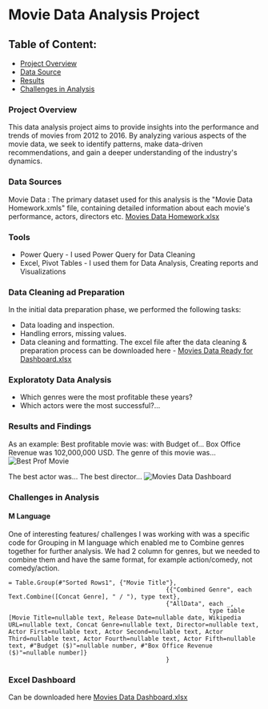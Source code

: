 # Movie Data Analysis Project
## Table of Content:
 - [Project Overview](#project-overview)
 - [Data Source](#data-source)
 - [Results](#results-and-findings)
 - [Challenges in Analysis](#challenges-in-analysis)

### Project Overview
This data analysis project aims to provide insights into the performance and trends of movies from 2012 to 2016.
By analyzing various aspects of the movie data, we seek to identify patterns, make data-driven recommendations, and gain a deeper understanding of the industry's dynamics.

### Data Sources
Movie Data : The primary dataset used for this analysis is the "Movie Data Homework.xmls" file, containing detailed information about each movie's performance, actors, directors etc.
[Movies Data Homework.xlsx](https://github.com/user-attachments/files/16385247/Movies.Data.Homework.xlsx)

### Tools
 - Power Query - I used Power Query for Data Cleaning
 - Excel, Pivot Tables - I used them for Data Analysis, Creating reports and Visualizations

### Data Cleaning ad Preparation
In the initial data preparation phase, we performed the following tasks:
 - Data loading and inspection.
 - Handling errors, missing values.
 - Data cleaning and formatting.
The excel file after the data cleaning & preparation process can be downloaded here - [Movies Data Ready for Dashboard.xlsx](https://github.com/user-attachments/files/16385260/Movies.Data.Ready.for.Dashboard.xlsx)
### Exploratoty Data Analysis
 - Which genres were the most profitable these years?
 - Which actors were the most successful?...


### Results and Findings 
As an example:
Best profitable movie was: with Budget of... Box Office Revenue was 102,000,000 USD. The genre of this movie was...
![Best Prof Movie](https://github.com/user-attachments/assets/faa36d20-0c8e-49a7-870c-fde9076a7b4c)

The best actor was...
The best director...
![Movies Data Dashboard](https://github.com/user-attachments/assets/ff5e2ce1-a93e-4fe6-b016-15077d9af9f9)

### Challenges in Analysis
#### M Language
One of interesting features/ challenges I was working with was a specific code for Grouping in M language which enabled me to Combine genres together for further analysis.
We had 2 column for genres, but we needed to combine them and have the same format, for example action/comedy, not comedy/action.

``` 
= Table.Group(#"Sorted Rows1", {"Movie Title"}, 
                                            {{"Combined Genre", each Text.Combine([Concat Genre], " / "), type text},
                                            {"AllData", each _, 
                                                        type table [Movie Title=nullable text, Release Date=nullable date, Wikipedia URL=nullable text, Concat Genre=nullable text, Director=nullable text, Actor First=nullable text, Actor Second=nullable text, Actor Third=nullable text, Actor Fourth=nullable text, Actor Fifth=nullable text, #"Budget ($)"=nullable number, #"Box Office Revenue ($)"=nullable number]}
                                            }
```
### Excel Dashboard
Can be downloaded here [Movies Data Dashboard.xlsx](https://github.com/user-attachments/files/16385266/Movies.Data.Dashboard.xlsx)
